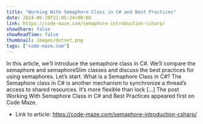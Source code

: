 ```yaml
---
title: "Working With Semaphore Class in C# and Best Practices"
date: 2024-06-20T21:05:24+00:00
link: https://code-maze.com/semaphore-introduction-csharp/
showShare: false
showReadTime: false
thumbnail: images/dotnet.png
tags: ["code-maze.com"]
---
```

In this article, we’ll introduce the semaphore class in C#. We’ll compare the semaphore and semaphoreSlim classes and discuss the best practices for using semaphores. Let’s start. What is a Semaphore Class in C#? The Semaphore class in C# is another mechanism to synchronize a thread’s access to shared resources. It’s more flexible than lock […]
The post Working With Semaphore Class in C# and Best Practices appeared first on Code Maze.

- Link to article: https://code-maze.com/semaphore-introduction-csharp/